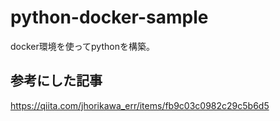 # python-docker-sample
docker環境を使ってpythonを構築。


## 参考にした記事

https://qiita.com/jhorikawa_err/items/fb9c03c0982c29c5b6d5

